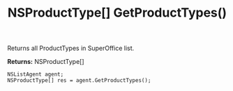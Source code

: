 ﻿---
uid: crmscript_ref_NSListAgent_GetProductTypes
title: NSProductType[] GetProductTypes()
intellisense: NSListAgent.GetProductTypes
keywords: NSListAgent, GetProductTypes
so.topic: reference
---

Returns all ProductTypes in SuperOffice list.


**Returns:** NSProductType[]

```crmscript
NSListAgent agent;
NSProductType[] res = agent.GetProductTypes();
```

